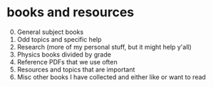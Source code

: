 # books and resources

0. General subject books
1. Odd topics and specific help
2. Research (more of my personal stuff, but it might help y'all)
3. Physics books divided by grade
4. Reference PDFs that we use often
5. Resources and topics that are important
6. Misc other books I have collected and either like or want to read
